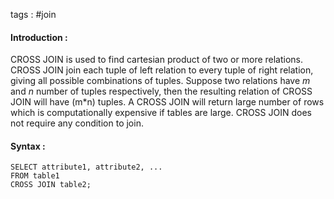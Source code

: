 tags : #join 

#### Introduction : 

CROSS JOIN is used to find cartesian product of two or more relations. CROSS JOIN join each tuple of left relation to every tuple of right relation, giving all possible combinations of tuples. Suppose two relations have *m* and *n* number of tuples respectively, then the resulting relation of CROSS JOIN will have (m\*n) tuples.
A CROSS JOIN will return large number of rows which is computationally expensive if tables are large. CROSS JOIN does not require any condition to join.

#### Syntax : 

```
SELECT attribute1, attribute2, ...
FROM table1 
CROSS JOIN table2;
```

